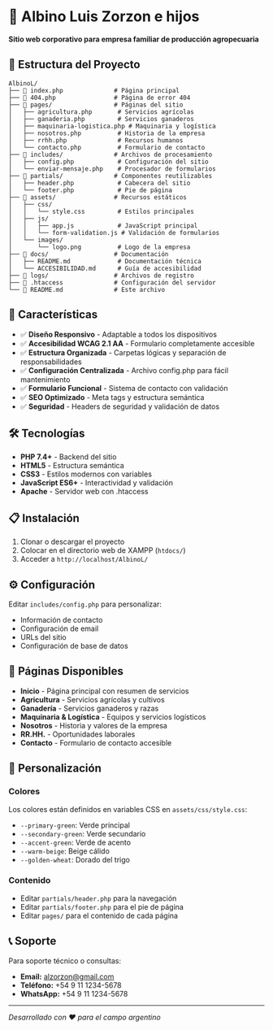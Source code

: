 # 🌾 Albino Luis Zorzon e hijos

**Sitio web corporativo para empresa familiar de producción agropecuaria**

## 📁 Estructura del Proyecto

```
AlbinoL/
├── 📄 index.php              # Página principal
├── 📄 404.php                # Página de error 404
├── 📁 pages/                 # Páginas del sitio
│   ├── agricultura.php       # Servicios agrícolas
│   ├── ganaderia.php         # Servicios ganaderos
│   ├── maquinaria-logistica.php # Maquinaria y logística
│   ├── nosotros.php          # Historia de la empresa
│   ├── rrhh.php              # Recursos humanos
│   └── contacto.php          # Formulario de contacto
├── 📁 includes/              # Archivos de procesamiento
│   ├── config.php            # Configuración del sitio
│   └── enviar-mensaje.php    # Procesador de formularios
├── 📁 partials/              # Componentes reutilizables
│   ├── header.php            # Cabecera del sitio
│   └── footer.php            # Pie de página
├── 📁 assets/                # Recursos estáticos
│   ├── css/
│   │   └── style.css         # Estilos principales
│   ├── js/
│   │   ├── app.js            # JavaScript principal
│   │   └── form-validation.js # Validación de formularios
│   └── images/
│       └── logo.png          # Logo de la empresa
├── 📁 docs/                  # Documentación
│   ├── README.md             # Documentación técnica
│   └── ACCESIBILIDAD.md      # Guía de accesibilidad
├── 📁 logs/                  # Archivos de registro
├── 📄 .htaccess              # Configuración del servidor
└── 📄 README.md              # Este archivo
```

## 🚀 Características

- ✅ **Diseño Responsivo** - Adaptable a todos los dispositivos
- ✅ **Accesibilidad WCAG 2.1 AA** - Formulario completamente accesible
- ✅ **Estructura Organizada** - Carpetas lógicas y separación de responsabilidades
- ✅ **Configuración Centralizada** - Archivo config.php para fácil mantenimiento
- ✅ **Formulario Funcional** - Sistema de contacto con validación
- ✅ **SEO Optimizado** - Meta tags y estructura semántica
- ✅ **Seguridad** - Headers de seguridad y validación de datos

## 🛠️ Tecnologías

- **PHP 7.4+** - Backend del sitio
- **HTML5** - Estructura semántica
- **CSS3** - Estilos modernos con variables
- **JavaScript ES6+** - Interactividad y validación
- **Apache** - Servidor web con .htaccess

## 📋 Instalación

1. Clonar o descargar el proyecto
2. Colocar en el directorio web de XAMPP (`htdocs/`)
3. Acceder a `http://localhost/AlbinoL/`

## ⚙️ Configuración

Editar `includes/config.php` para personalizar:
- Información de contacto
- Configuración de email
- URLs del sitio
- Configuración de base de datos

## 📱 Páginas Disponibles

- **Inicio** - Página principal con resumen de servicios
- **Agricultura** - Servicios agrícolas y cultivos
- **Ganadería** - Servicios ganaderos y razas
- **Maquinaria & Logística** - Equipos y servicios logísticos
- **Nosotros** - Historia y valores de la empresa
- **RR.HH.** - Oportunidades laborales
- **Contacto** - Formulario de contacto accesible

## 🎨 Personalización

### Colores
Los colores están definidos en variables CSS en `assets/css/style.css`:
- `--primary-green`: Verde principal
- `--secondary-green`: Verde secundario
- `--accent-green`: Verde de acento
- `--warm-beige`: Beige cálido
- `--golden-wheat`: Dorado del trigo

### Contenido
- Editar `partials/header.php` para la navegación
- Editar `partials/footer.php` para el pie de página
- Editar `pages/` para el contenido de cada página

## 📞 Soporte

Para soporte técnico o consultas:
- **Email:** alzorzon@gmail.com
- **Teléfono:** +54 9 11 1234-5678
- **WhatsApp:** +54 9 11 1234-5678

---

*Desarrollado con ❤️ para el campo argentino*
